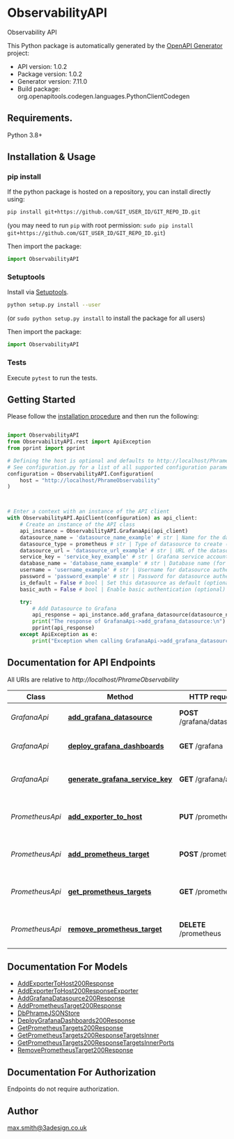 # ObservabilityAPI
Observability API

This Python package is automatically generated by the [OpenAPI Generator](https://openapi-generator.tech) project:

- API version: 1.0.2
- Package version: 1.0.2
- Generator version: 7.11.0
- Build package: org.openapitools.codegen.languages.PythonClientCodegen

## Requirements.

Python 3.8+

## Installation & Usage
### pip install

If the python package is hosted on a repository, you can install directly using:

```sh
pip install git+https://github.com/GIT_USER_ID/GIT_REPO_ID.git
```
(you may need to run `pip` with root permission: `sudo pip install git+https://github.com/GIT_USER_ID/GIT_REPO_ID.git`)

Then import the package:
```python
import ObservabilityAPI
```

### Setuptools

Install via [Setuptools](http://pypi.python.org/pypi/setuptools).

```sh
python setup.py install --user
```
(or `sudo python setup.py install` to install the package for all users)

Then import the package:
```python
import ObservabilityAPI
```

### Tests

Execute `pytest` to run the tests.

## Getting Started

Please follow the [installation procedure](#installation--usage) and then run the following:

```python

import ObservabilityAPI
from ObservabilityAPI.rest import ApiException
from pprint import pprint

# Defining the host is optional and defaults to http://localhost/PhrameObservability
# See configuration.py for a list of all supported configuration parameters.
configuration = ObservabilityAPI.Configuration(
    host = "http://localhost/PhrameObservability"
)



# Enter a context with an instance of the API client
with ObservabilityAPI.ApiClient(configuration) as api_client:
    # Create an instance of the API class
    api_instance = ObservabilityAPI.GrafanaApi(api_client)
    datasource_name = 'datasource_name_example' # str | Name for the datasource
    datasource_type = prometheus # str | Type of datasource to create (default to prometheus)
    datasource_url = 'datasource_url_example' # str | URL of the datasource endpoint
    service_key = 'service_key_example' # str | Grafana service account key for authentication
    database_name = 'database_name_example' # str | Database name (for database datasources) (optional)
    username = 'username_example' # str | Username for datasource authentication (optional)
    password = 'password_example' # str | Password for datasource authentication (optional)
    is_default = False # bool | Set this datasource as default (optional) (default to False)
    basic_auth = False # bool | Enable basic authentication (optional) (default to False)

    try:
        # Add Datasource to Grafana
        api_response = api_instance.add_grafana_datasource(datasource_name, datasource_type, datasource_url, service_key, database_name=database_name, username=username, password=password, is_default=is_default, basic_auth=basic_auth)
        print("The response of GrafanaApi->add_grafana_datasource:\n")
        pprint(api_response)
    except ApiException as e:
        print("Exception when calling GrafanaApi->add_grafana_datasource: %s\n" % e)

```

## Documentation for API Endpoints

All URIs are relative to *http://localhost/PhrameObservability*

Class | Method | HTTP request | Description
------------ | ------------- | ------------- | -------------
*GrafanaApi* | [**add_grafana_datasource**](docs/GrafanaApi.md#add_grafana_datasource) | **POST** /grafana/datasource | Add Datasource to Grafana
*GrafanaApi* | [**deploy_grafana_dashboards**](docs/GrafanaApi.md#deploy_grafana_dashboards) | **GET** /grafana | Deploy Grafana Dashboards
*GrafanaApi* | [**generate_grafana_service_key**](docs/GrafanaApi.md#generate_grafana_service_key) | **GET** /grafana/auth | Generate Grafana Service Account Key
*PrometheusApi* | [**add_exporter_to_host**](docs/PrometheusApi.md#add_exporter_to_host) | **PUT** /prometheus | Add/Update Specific Exporter for Host
*PrometheusApi* | [**add_prometheus_target**](docs/PrometheusApi.md#add_prometheus_target) | **POST** /prometheus | Add Prometheus Monitoring Target
*PrometheusApi* | [**get_prometheus_targets**](docs/PrometheusApi.md#get_prometheus_targets) | **GET** /prometheus | Get Prometheus Targets Configuration
*PrometheusApi* | [**remove_prometheus_target**](docs/PrometheusApi.md#remove_prometheus_target) | **DELETE** /prometheus | Remove Prometheus Monitoring Target


## Documentation For Models

 - [AddExporterToHost200Response](docs/AddExporterToHost200Response.md)
 - [AddExporterToHost200ResponseExporter](docs/AddExporterToHost200ResponseExporter.md)
 - [AddGrafanaDatasource200Response](docs/AddGrafanaDatasource200Response.md)
 - [AddPrometheusTarget200Response](docs/AddPrometheusTarget200Response.md)
 - [DbPhrameJSONStore](docs/DbPhrameJSONStore.md)
 - [DeployGrafanaDashboards200Response](docs/DeployGrafanaDashboards200Response.md)
 - [GetPrometheusTargets200Response](docs/GetPrometheusTargets200Response.md)
 - [GetPrometheusTargets200ResponseTargetsInner](docs/GetPrometheusTargets200ResponseTargetsInner.md)
 - [GetPrometheusTargets200ResponseTargetsInnerPorts](docs/GetPrometheusTargets200ResponseTargetsInnerPorts.md)
 - [RemovePrometheusTarget200Response](docs/RemovePrometheusTarget200Response.md)


<a id="documentation-for-authorization"></a>
## Documentation For Authorization

Endpoints do not require authorization.


## Author

max.smith@3adesign.co.uk


